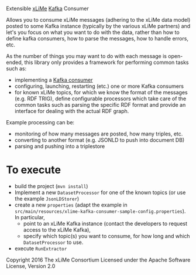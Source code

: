 Extensible [xLiMe](http://xlime.eu) [Kafka](http://apache.kafka.org) Consumer

Allows you to consume xLiMe messages (adhering to the xLiMe data model) posted to some Kafka instance (typically by the various xLiMe partners) 
and let's you focus on what you want to do with the data, rather than how to define kafka consumers, how to parse the messages, how to handle errors, etc.

As the number of things you may want to do with each message is open-ended, this library only provides a framework for 
performing common tasks such as:
 * implementing a [Kafka consumer](https://kafka.apache.org/081/documentation.html#theconsumer)
 * configuring, launching, restarting (etc.) one or more Kafka consumers
 * for known xLiMe topics, for which we know the format of the messages (e.g. RDF TRIG), define configurable processors which take care of the 
 	common tasks such as parsing the specific RDF format and provide an interface for dealing with the actual RDF graph.  
 
Example processing can be:
 * monitoring of how many messages are posted, how many triples, etc.
 * converting to another format (e.g. JSONLD to push into document DB)
 * parsing and pushing into a triplestore

# To execute
  * build the project (`mvn install`)
  * Implement a new `DatasetProcessor` for one of the known topics (or use the example `JsonLDStorer`)
  * create a new `properties` (adapt the example in `src/main/resources/xlime-kafka-consumer-sample-config.properties`). In particular, 
  	* point to an xLiMe Kafka instance (contact the developers to request access to the xLiMe Kafka), 
  	* specify which topic(s) you want to consume, for how long and which `DatasetProcessor` to use.  
  * execute `RunExtractor`

Copyright 2016 The xLiMe Consortium
Licensed under the Apache Software License, Version 2.0

